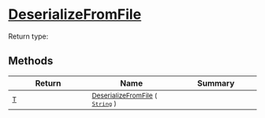# [DeserializeFromFile](./NetCoreSerializationHelper-100664138.md)


Return type:
## Methods

| Return | Name | Summary | 
| --- | --- | --- | 
| <sub>[T](./NetCoreSerializationHelper-100664138.md)</sub><img width=200/>| <sub>[DeserializeFromFile](./NetCoreSerializationHelper-100664138.md) ( [`String`](https://docs.microsoft.com/en-us/dotnet/api/System.String) )</sub>| <sub></sub><img width=200/>| <br>


